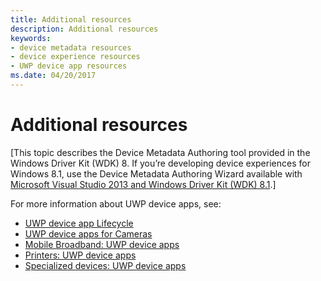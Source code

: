 ```yaml
---
title: Additional resources
description: Additional resources
keywords:
- device metadata resources
- device experience resources
- UWP device app resources
ms.date: 04/20/2017
---
```


# Additional resources

\[This topic describes the Device Metadata Authoring tool provided in the Windows Driver Kit (WDK) 8. If you’re developing device experiences for Windows 8.1, use the Device Metadata Authoring Wizard available with [Microsoft Visual Studio 2013 and Windows Driver Kit (WDK) 8.1](../other-wdk-downloads.md).\]

For more information about UWP device apps, see:

- [UWP device app Lifecycle](../devapps/the-workflow.md)
- [UWP device apps for Cameras](../devapps/uwp-device-apps-for-webcams.md)
- [Mobile Broadband: UWP device apps](../mobilebroadband/uwp-mobile-broadband-apps.md)
- [Printers: UWP device apps](../devapps/uwp-device-apps-for-printers.md)
- [Specialized devices: UWP device apps](../devapps/uwp-device-apps-for-specialized-devices.md)
